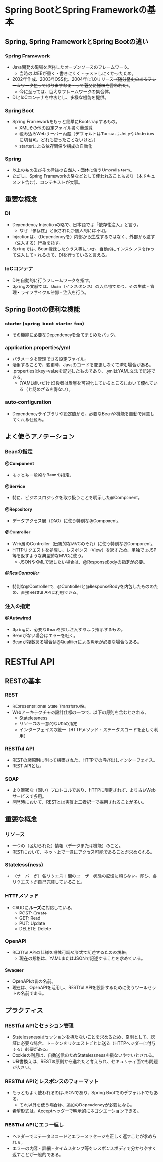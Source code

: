 # Spring BootとSpring Frameworkの基本
## Spring, Spring FrameworkとSpring Bootの違い
### Spring Framework
- Java開発の現場を席捲したオープンソースのフレームワーク。
    - 当時のJ2EEが重く・書きにくく・テストしにくかったため。
- 2002年作成、2003年OSS化、2004年に1.0リリース~~（随分歴史のあるフレームワーク使ってはりますなぁ～って親父に嫌味を言われた）~~。
    - 今に至っては、巨大なフレームワークの集合体。
- DIとIoCコンテナを中核とし、多様な機能を提供。
### Spring Boot
- Spring Frameworkをもっと簡単にBootstrapするもの。
    - XMLその他の設定ファイル書く量激減
    - 組み込みWebサーバー内蔵（デフォルトはTomcat；JettyやUndertowに切替可。どれも使ったことないけど。）
    - starterによる依存関係や構成の自動化
### Spring
- 以上のもの及びその背後の自然人・団体に使うUmbrella term。
- ただし、Spring Frameworkの略などとして使われることもあり（本ドキュメント含む）、コンテキストが大事。
## 重要な概念
### DI
- Dependency Injectionの略で、日本語では「依存性注入」と言う。
    - なぜ「依存性」と訳されたか個人的には不明。
- Injectionは、（Dependencyを）内部から生成するではなく、外部から渡す（注入する）行為を指す。
- Springでは、Bean登録したクラス等につき、自動的にインスタンスを作って注入してくれるので、DIを行っていると言える。
### IoCコンテナ
- DIを自動的に行うフレームワークを指す。
- Springの文脈では、Bean（インスタンス）の入れ物であり、その生成・管理・ライフサイクル制御・注入を行う。
## Spring Bootの便利な機能
### starter (spring-boot-starter-foo)
- その機能に必要なDependencyを全てまとめたパック。
### application.properties/yml
- パラメータを管理できる設定ファイル。
- 活用することで、変更時、Javaのコードを変更しなくて済む場合がある。
- .propertiesはkey=valueを記述したものであり、.ymlはYAML文法で記述できる。
    - (YAML嫌いだけど)後者は階層を可視化しているところにおいて優れている（と認めざるを得ない）。
### auto-configuration
- Dependencyライブラリや設定値から、必要なBeanや機能を自動で用意してくれる仕組み。
## よく使うアノテーション
### Beanの指定
#### @Component
- もっとも一般的なBeanの指定。
#### @Service
- 特に、ビジネスロジックを取り扱うことを明示した@Component。
#### @Repository
- データアクセス層（DAO）に使う特別な@Component。
#### @Controller
- Web層のController（伝統的なMVCのそれ）に使う特別な@Component。
- HTTPリクエストを処理し、レスポンス（View）を返すため、単独ではJSP等を返すような典型的なMVCに使う。
    - JSONやXMLで返したい場合は、@ResponseBodyの指定が必要。
##### @RestController
- 特別な@Controllerで、@Controllerと@ResponseBodyを内包したもののため、直接Restful APIに利用できる。
### 注入の指定
#### @Autowired
- Springに、必要なBeanを探し注入するよう指示するもの。
- Beanがない場合はエラーを吐く。
- Beanが複数ある場合は@Qualifierによる明示が必要な場合もある。
# RESTful API
## RESTの基本
### REST
- REpresentational State Transferの略。
- Webアーキテクチャの設計仕様の一つで、以下の原則を含むとされる。
    - Statelessness
    - リソースの一意的なURIの指定
    - インターフェイスの統一（HTTPメソッド・ステータスコードを正しく利用）
### RESTful API
- RESTの諸原則に則って構築された、HTTPでの呼び出しインターフェイス。
- REST APIとも。

### SOAP
- より厳密な（固い）プロトコルであり、HTTPに限定されず、より古いWebサービスで多用。
- 開発時において、RESTとは実質上二者択一で採用されることが多い。
## 重要な概念
### リソース
- 一つの（区切られた）情報（データまたは機能）のこと。
- RESTにおいて、ネット上で一意にアクセス可能であることが求められる。
### Stateless(ness)
- （サーバーが）各リクエスト間のユーザー状態の記憶に頼らない、即ち、各リクエストが自己完結していること。
### HTTPメソッド
- CRUDに**ルーズに**対応している。
    - POST: Create
    - GET: Read
    - PUT: Update
    - DELETE: Delete
### OpenAPI
- RESTful APIの仕様を機械可読な形式で記述するための規格。
    - 現在の規格は、YAMLまたはJSONで記述することを求めている。
#### Swagger
- OpenAPIの昔の名前。
- 現在は、OpenAPIを活用し、RESTful APIを設計するために使うツールセットの名前である。
## プラクティス
### RESTful APIとセッション管理
- Statelessnessはセッションを持たないことを求めるため、原則として、認証に必要な場合、トークンをリクエストごとに送る（HTTPヘッダーに付与する）必要がある。
- Cookieの利用は、自動送信のためStatelessnessを損ないやすいとされる。
- URI書換えは、RESTの原則から逸れたと考えられ、セキュリティ面でも問題が大きい。
### RESTful APIとレスポンスのフォーマット
- もっともよく使われるのはJSONであり、Spring Bootでのデフォルトでもある。
    - それ以外を使う場合は、追加のDependencyが必要になる。
- 希望形式は、Acceptヘッダーで明示的にネゴシエーションできる。
### RESTful APIとエラー返し
- ヘッダーでステータスコードとエラーメッセージを正しく返すことが求められる。
- エラーの内容・詳細・タイムスタンプ等をレスポンスボディで分かりやすく返すことが一般的である。
